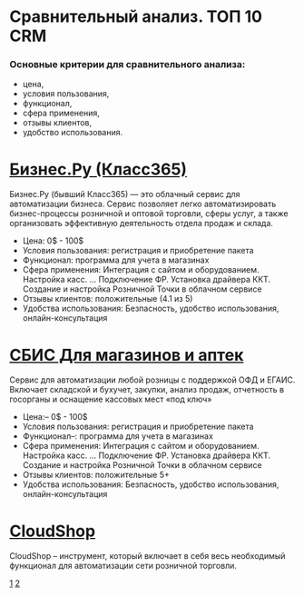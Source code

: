 # Сравнительный анализ. ТОП 10 CRM
### Основные критерии для сравнительного анализа:
- цена,
- условия пользования,
- функционал,
- сфера применения,
- отзывы клиентов,
- удобство использования.

# [Бизнес.Ру (Класс365)](https://crmindex.ru/products/businessru)
Бизнес.Ру (бывший Класс365) — это облачный сервис для автоматизации бизнеса. Сервис позволяет легко автоматизировать бизнес-процессы розничной и оптовой торговли, сферы услуг, а также организовать эффективную деятельность отдела продаж и склада.
- Цена: 0$ - 100$
- Условия пользования: регистрация и приобретение пакета
- Функционал: программа для учета в магазинах
- Сфера применения: Интеграция с сайтом и оборудованием. Настройка касс. … Подключение ФР. Установка драйвера ККТ. Создание и настройка Розничной Точки в облачном сервисе
- Отзывы клиентов: положительные (4.1 из 5)
- Удобства использования: Безпасность, удобство использования, онлайн-консультация

# [СБИС Для магазинов и аптек](https://crmindex.ru/products/sbis_retail)
Сервис для автоматизации любой розницы с поддержкой ОФД и ЕГАИС. Включает складской и бухучет, закупки, анализ продаж, отчетность в госорганы и оснащение кассовых мест «под ключ»
- Цена:– 0$ - 100$
- Условия пользования: регистрация и приобретение пакета
- Функционал–: программа для учета в магазинах
- Сфера применения: Интеграция с сайтом и оборудованием. Настройка касс. … Подключение ФР. Установка драйвера ККТ. Создание и настройка Розничной Точки в облачном сервисе
- Отзывы клиентов: положительные 5+
- Удобства использования: Безпасность, удобство использования, онлайн-консультация

# [CloudShop](https://crmindex.ru/products/sbis_retail)
CloudShop – инструмент, который включает в себя весь необходимый функционал для автоматизации сети розничной торговли.


[1](index.md) [2](page2.md)
